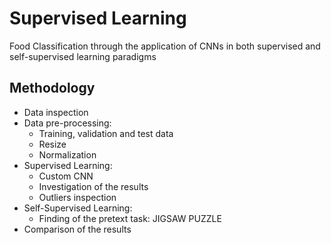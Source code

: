 # Supervised Learning
 Food Classification through the application of CNNs in both supervised and self-supervised learning paradigms
 
## Methodology
- Data inspection
- Data pre-processing:
	- Training, validation and test data
	- Resize
	- Normalization
- Supervised Learning:
	- Custom CNN
	- Investigation of the results
	- Outliers inspection 
- Self-Supervised Learning:
	- Finding of the pretext task: JIGSAW PUZZLE
- Comparison of the results



